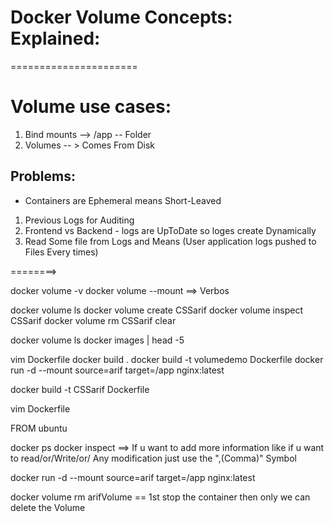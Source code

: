 # Docker Volume Concepts: Explained:
======================
# Volume use cases:
 
1) Bind mounts  --> /app -- Folder 
2) Volumes  -- > Comes From Disk

## Problems:

*  Containers are Ephemeral means Short-Leaved

1. Previous Logs for Auditing
2. Frontend vs Backend - logs are UpToDate so loges create Dynamically
3. Read Some file from Logs and Means (User application logs pushed to Files Every times)

========>

docker volume -v
docker volume --mount  ==> Verbos

docker volume ls
docker volume create CSSarif
docker volume inspect CSSarif
docker volume rm CSSarif
clear

docker volume ls
docker images | head -5

vim Dockerfile
docker build .
docker build -t volumedemo Dockerfile
docker run -d --mount source=arif target=/app nginx:latest

docker build -t CSSarif Dockerfile

vim Dockerfile

FROM ubuntu


docker ps
docker inspect <name-Of-Container>
==>
If u want to add more information like if u want to read/or/Write/or/ Any modification just use the ",(Comma)" Symbol

docker run -d --mount source=arif target=/app nginx:latest

docker volume rm arifVolume ==
1st stop the container then only we can delete the Volume



